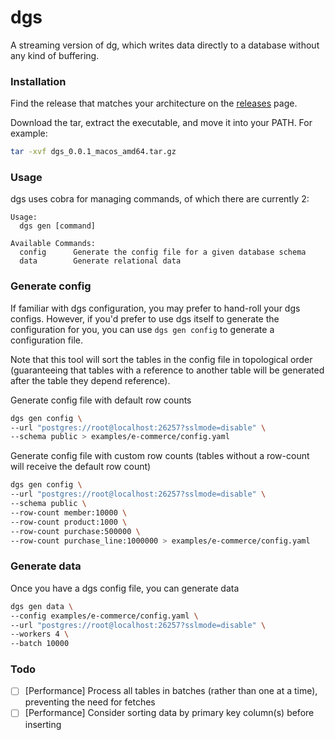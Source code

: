# dgs
A streaming version of dg, which writes data directly to a database without any kind of buffering.

### Installation

Find the release that matches your architecture on the [releases](https://github.com/codingconcepts/dgs/releases) page.

Download the tar, extract the executable, and move it into your PATH. For example:

```sh
tar -xvf dgs_0.0.1_macos_amd64.tar.gz
```

### Usage

dgs uses cobra for managing commands, of which there are currently 2:

```
Usage:
  dgs gen [command]

Available Commands:
  config      Generate the config file for a given database schema
  data        Generate relational data
```

### Generate config

If familiar with dgs configuration, you may prefer to hand-roll your dgs configs. However, if you'd prefer to use dgs itself to generate the configuration for you, you can use `dgs gen config` to generate a configuration file.

Note that this tool will sort the tables in the config file in topological order (guaranteeing that tables with a reference to another table will be generated after the table they depend reference).

Generate config file with default row counts

```sh
dgs gen config \
--url "postgres://root@localhost:26257?sslmode=disable" \
--schema public > examples/e-commerce/config.yaml
```

Generate config file with custom row counts (tables without a row-count will receive the default row count)

```sh
dgs gen config \
--url "postgres://root@localhost:26257?sslmode=disable" \
--schema public \
--row-count member:10000 \
--row-count product:1000 \
--row-count purchase:500000 \
--row-count purchase_line:1000000 > examples/e-commerce/config.yaml
```

### Generate data

Once you have a dgs config file, you can generate data

```sh
dgs gen data \
--config examples/e-commerce/config.yaml \
--url "postgres://root@localhost:26257?sslmode=disable" \
--workers 4 \
--batch 10000
```

### Todo

- [ ] [Performance] Process all tables in batches (rather than one at a time), preventing the need for fetches
- [ ] [Performance] Consider sorting data by primary key column(s) before inserting